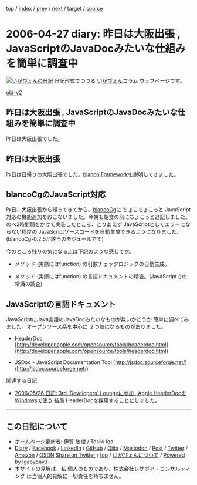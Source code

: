 [top](../index.html) 
 / [index](index.html) 
 / [prev](ig060425.html) 
 / [next](ig060428.html) 
 / [target](https://www.igapyon.jp/igapyon/diary/2006/ig060427.html) 
 / [source](https://github.com/igapyon/diary/blob/master/2006/ig060427.src.md) 

2006-04-27 diary: 昨日は大阪出張 , JavaScriptのJavaDocみたいな仕組みを簡単に調査中
=====================================================================================================
[![いがぴょんの日記](https://www.igapyon.jp/igapyon/diary/images/iga200306s.jpg "いがぴょん")](https://www.igapyon.jp/igapyon/diary/memo/memoigapyon.html) 日記形式でつづる [いがぴょん](https://www.igapyon.jp/igapyon/diary/memo/memoigapyon.html)コラム ウェブページです。

[old-v2](ig060427-orig.html)

## 昨日は大阪出張 , JavaScriptのJavaDocみたいな仕組みを簡単に調査中

昨日は大阪出張でした。


## 昨日は大阪出張

昨日は日帰りの大阪出張でした。[blanco Framework](https://www.igapyon.jp/blanco/blanco.ja.html)を説明してきました。

## blancoCgのJavaScript対応

昨日、大阪出張から帰ってきてから、[blancoCg](https://www.igapyon.jp/blanco/blancocg.html)に ちょこちょこっと JavaScript対応の機能追加をおこないました。今朝も朝食の前にちょこっと追記しました。のべ2時間弱をかけて実装したところ、とりあえず JavaScriptとしてエラーにならない程度の JavaScriptソースコードを自動生成できるようになりました。(blancoCg-0.2.5が該当のモジュールです)

今のところ残りの気になる点は下記のような感じです。

* メソッド (実際にはfunction) の引数チェックロジックの自動生成。
  
* メソッド (実際にはfunction) の言語ドキュメントの精査。(JavaScriptでの常識の調査)

## JavaScriptの言語ドキュメント

JavaScriptにJava言語のJavaDocみたいなものが無いかどうか 簡単に調べてみました。オープンソース系を中心に ２つ気になるものがありました。

* HeaderDoc
  [http://developer.apple.com/opensource/tools/headerdoc.html](http://developer.apple.com/opensource/tools/headerdoc.html)
  
* JSDoc - JavaScript Documentation Tool
  [http://jsdoc.sourceforge.net/](http://jsdoc.sourceforge.net/)

関連する日記

* [2006/05/26 日記: 3rd. Developers' Loungeに参加 , Apple HeaderDocを Windowsで使う](ig060526.html)
  結局 HeaderDocを採用することにしました。


----------------------------------------------------------------------------------------------------

## この日記について

* ホームページ更新者: 伊賀 敏樹 / Tosiki Iga
* [Diary](https://www.igapyon.jp/igapyon/diary/) / [Facebook](https://www.facebook.com/igapyon) / [LinkedIn](https://www.linkedin.com/in/toshikiiga) / [GitHub](https://github.com/igapyon) / [Qiita](https://qiita.com/igapyon) / [Mastodon](https://social.vivaldi.net/@igapyon) / [Post](https://post.news/igapyon) / [Twitter](https://twitter.com/ToshikiIga) / [Amazon](https://www.amazon.co.jp/%E4%BC%8A%E8%B3%80-%E6%95%8F%E6%A8%B9/e/B004LTQWCQ) / [OSDN](https://ja.osdn.net/users/iga/)
[Share on Twitter](https://twitter.com/intent/tweet?hashtags=igapyon%2Cdiary%2C%E3%81%84%E3%81%8C%E3%81%B4%E3%82%87%E3%82%93&text=%E6%98%A8%E6%97%A5%E3%81%AF%E5%A4%A7%E9%98%AA%E5%87%BA%E5%BC%B5+%2C+JavaScript%E3%81%AEJavaDoc%E3%81%BF%E3%81%9F%E3%81%84%E3%81%AA%E4%BB%95%E7%B5%84%E3%81%BF%E3%82%92%E7%B0%A1%E5%8D%98%E3%81%AB%E8%AA%BF%E6%9F%BB%E4%B8%AD&url=https%3A%2F%2Fwww.igapyon.jp%2Figapyon%2Fdiary%2F2006%2Fig060427.html) / [top](../index.html) / [いがぴょんについて](https://www.igapyon.jp/igapyon/diary/memo/memoigapyon.html) / [Powered by Igapyonv3](https://github.com/igapyon/igapyonv3)
* 本サイトの見解は、私 個人のものであり、株式会社レザボア・コンサルティング は当個人的見解に一切責任を持ちません。 

